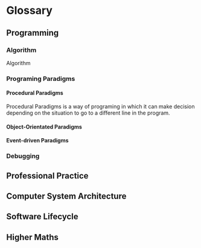 # Glossary
## Programming
### Algorithm

Algorithm 
### Programing Paradigms
#### Procedural Paradigms
Procedural Paradigms is a way of programing in which it can make decision depending on the situation to go to a different line in the program.
#### Object-Orientated Paradigms
#### Event-driven Paradigms
### Debugging
## Professional Practice
###
## Computer System Architecture
###
## Software Lifecycle
### 
## Higher Maths
